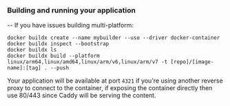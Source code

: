 ### Building and running your application

-- If you have issues building multi-platform:
```
docker buildx create --name mybuilder --use --driver docker-container
docker buildx inspect --bootstrap
docker buildx ls
docker buildx build --platform linux/arm64,linux/amd64,linux/arm/v6,linux/arm/v7 -t [repo]/[image-name]:[tag] . --push
```

Your application will be available at port `4321` if you're using another reverse proxy to connect to the container, if exposing the container directly then use 80/443 since Caddy will be serving the content.
